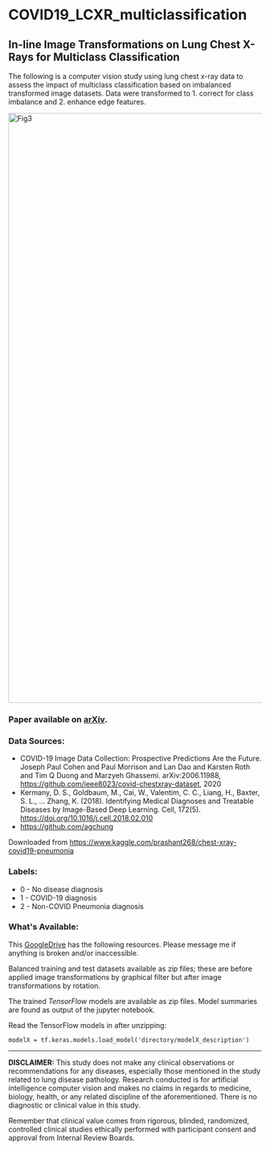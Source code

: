 # COVID19_LCXR_multiclassification
## In-line Image Transformations on Lung Chest X-Rays for Multiclass Classification

The following is a computer vision study using lung chest x-ray data to assess the impact of multiclass classification based on imbalanced transformed image datasets. Data were transformed to 1. correct for class imbalance and 2. enhance edge features.

<img width="1175" alt="Fig3" src="https://user-images.githubusercontent.com/43153538/113652747-5f042280-9662-11eb-8426-a83e77a723fa.png">

### Paper available on [arXiv](https://arxiv.org/abs/2104.02238).

### Data Sources:
* COVID-19 Image Data Collection: Prospective Predictions Are the Future. Joseph Paul Cohen and Paul Morrison and Lan Dao and Karsten Roth and Tim Q Duong and Marzyeh Ghassemi. arXiv:2006.11988, https://github.com/ieee8023/covid-chestxray-dataset, 2020
* Kermany, D. S., Goldbaum, M., Cai, W., Valentim, C. C., Liang, H., Baxter, S. L., ... Zhang, K. (2018). Identifying Medical Diagnoses and Treatable Diseases by Image-Based Deep Learning. Cell, 172(5). https://doi.org/10.1016/j.cell.2018.02.010
* https://github.com/agchung

Downloaded from https://www.kaggle.com/prashant268/chest-xray-covid19-pneumonia

### Labels:
* 0 - No disease diagnosis
* 1 - COVID-19 diagnosis
* 2 - Non-COVID Pneumonia diagnosis

### What's Available:

This [GoogleDrive](https://drive.google.com/drive/folders/1ov3CtFPN67XQmanLDlRKYN7awXh937WD?usp=sharing) has the following resources. Please message me if anything is broken and/or inaccessible.

Balanced training and test datasets available as zip files; these are before applied image transformations by graphical filter but after image transformations by rotation.

The trained *TensorFlow* models are available as zip files. Model summaries are found as output of the jupyter notebook.

Read the TensorFlow models in after unzipping:
```
modelX = tf.keras.models.load_model('directory/modelX_description')
```

- - - 

**DISCLAIMER:** This study does not make any clinical observations or recommendations for any diseases, especially those mentioned in the study related to lung disease pathology. Research conducted is for artificial intelligence computer vision and makes no claims in regards to medicine, biology, health, or any related discipline of the aforementioned. There is no diagnostic or clinical value in this study.

Remember that clinical value comes from rigorous, blinded, randomized, controlled clinical studies ethically performed with participant consent and approval from Internal Review Boards.
